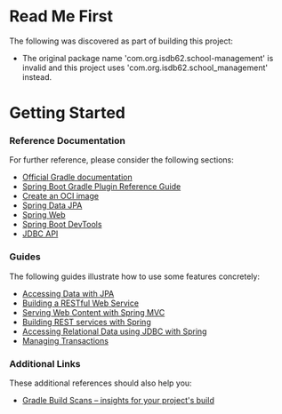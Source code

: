 # Read Me First
The following was discovered as part of building this project:

* The original package name 'com.org.isdb62.school-management' is invalid and this project uses 'com.org.isdb62.school_management' instead.

# Getting Started

### Reference Documentation
For further reference, please consider the following sections:

* [Official Gradle documentation](https://docs.gradle.org)
* [Spring Boot Gradle Plugin Reference Guide](https://docs.spring.io/spring-boot/3.3.10/gradle-plugin)
* [Create an OCI image](https://docs.spring.io/spring-boot/3.3.10/gradle-plugin/packaging-oci-image.html)
* [Spring Data JPA](https://docs.spring.io/spring-boot/3.3.10/reference/data/sql.html#data.sql.jpa-and-spring-data)
* [Spring Web](https://docs.spring.io/spring-boot/3.3.10/reference/web/servlet.html)
* [Spring Boot DevTools](https://docs.spring.io/spring-boot/3.3.10/reference/using/devtools.html)
* [JDBC API](https://docs.spring.io/spring-boot/3.3.10/reference/data/sql.html)

### Guides
The following guides illustrate how to use some features concretely:

* [Accessing Data with JPA](https://spring.io/guides/gs/accessing-data-jpa/)
* [Building a RESTful Web Service](https://spring.io/guides/gs/rest-service/)
* [Serving Web Content with Spring MVC](https://spring.io/guides/gs/serving-web-content/)
* [Building REST services with Spring](https://spring.io/guides/tutorials/rest/)
* [Accessing Relational Data using JDBC with Spring](https://spring.io/guides/gs/relational-data-access/)
* [Managing Transactions](https://spring.io/guides/gs/managing-transactions/)

### Additional Links
These additional references should also help you:

* [Gradle Build Scans – insights for your project's build](https://scans.gradle.com#gradle)


